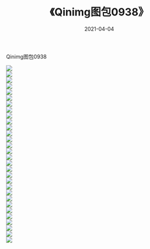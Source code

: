 ﻿---
layout: post
title:  《Qinimg图包0938》
date:   2021-04-04
img: http://imgx.orgx.ga/Qinimg图包/Qinimg图包0938/000.jpg
categories: [美女, 清纯, 唯美]
---

Qinimg图包0938

 ![](http://imgx.orgx.ga/Qinimg图包/Qinimg图包0938/001.jpg) <br>![](http://imgx.orgx.ga/Qinimg图包/Qinimg图包0938/002.jpg) <br>![](http://imgx.orgx.ga/Qinimg图包/Qinimg图包0938/003.jpg) <br>![](http://imgx.orgx.ga/Qinimg图包/Qinimg图包0938/004.jpg) <br>![](http://imgx.orgx.ga/Qinimg图包/Qinimg图包0938/005.jpg) <br>![](http://imgx.orgx.ga/Qinimg图包/Qinimg图包0938/006.jpg) <br>![](http://imgx.orgx.ga/Qinimg图包/Qinimg图包0938/007.jpg) <br>![](http://imgx.orgx.ga/Qinimg图包/Qinimg图包0938/008.jpg) <br>![](http://imgx.orgx.ga/Qinimg图包/Qinimg图包0938/009.jpg) <br>![](http://imgx.orgx.ga/Qinimg图包/Qinimg图包0938/010.jpg) <br>![](http://imgx.orgx.ga/Qinimg图包/Qinimg图包0938/011.jpg) <br>![](http://imgx.orgx.ga/Qinimg图包/Qinimg图包0938/012.jpg) <br>![](http://imgx.orgx.ga/Qinimg图包/Qinimg图包0938/013.jpg) <br>![](http://imgx.orgx.ga/Qinimg图包/Qinimg图包0938/014.jpg) <br>![](http://imgx.orgx.ga/Qinimg图包/Qinimg图包0938/015.jpg) <br>![](http://imgx.orgx.ga/Qinimg图包/Qinimg图包0938/016.jpg) <br>![](http://imgx.orgx.ga/Qinimg图包/Qinimg图包0938/017.jpg) <br>![](http://imgx.orgx.ga/Qinimg图包/Qinimg图包0938/018.jpg) <br>![](http://imgx.orgx.ga/Qinimg图包/Qinimg图包0938/019.jpg) <br>![](http://imgx.orgx.ga/Qinimg图包/Qinimg图包0938/020.jpg) <br>![](http://imgx.orgx.ga/Qinimg图包/Qinimg图包0938/021.jpg) <br>![](http://imgx.orgx.ga/Qinimg图包/Qinimg图包0938/022.jpg) <br>![](http://imgx.orgx.ga/Qinimg图包/Qinimg图包0938/023.jpg) <br>![](http://imgx.orgx.ga/Qinimg图包/Qinimg图包0938/024.jpg) <br>![](http://imgx.orgx.ga/Qinimg图包/Qinimg图包0938/025.jpg) <br>![](http://imgx.orgx.ga/Qinimg图包/Qinimg图包0938/026.jpg) <br>![](http://imgx.orgx.ga/Qinimg图包/Qinimg图包0938/027.jpg) <br>![](http://imgx.orgx.ga/Qinimg图包/Qinimg图包0938/028.jpg) <br>![](http://imgx.orgx.ga/Qinimg图包/Qinimg图包0938/029.jpg) <br>![](http://imgx.orgx.ga/Qinimg图包/Qinimg图包0938/030.jpg) <br>